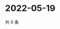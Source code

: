 # 2022-05-19

共 0 条

<!-- BEGIN WEIBO -->
<!-- 最后更新时间 Thu May 19 2022 20:26:31 GMT+0800 (China Standard Time) -->

<!-- END WEIBO -->
